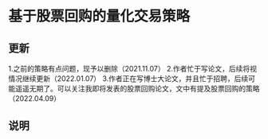 # 基于股票回购的量化交易策略

## 更新
1.之前的策略有点问题，现予以删除（2021.11.07）
2.作者忙于写论文，后续将视情况继续更新（2022.01.07）
3.作者正在写博士大论文，并且忙于招聘，后续可能遥遥无期了。可以关注我即将发表的股票回购论文，文中有提及股票回购的策略（2022.04.09）

## 说明



